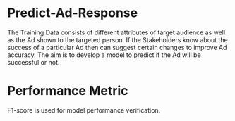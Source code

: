 # Predict-Ad-Response

The Training Data consists of different attributes of target audience as well as the Ad shown to the targeted person. If the Stakeholders know about the success of a particular Ad then can suggest certain changes to improve Ad accuracy. The aim is to develop a model to predict if the Ad will be successful or not.

# Performance Metric
F1-score is used for model performance verification.
